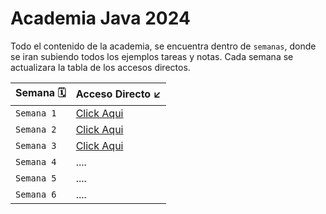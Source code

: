 # Academia Java 2024

Todo el contenido de la academia, se encuentra dentro de `semanas`, donde se iran subiendo todos los ejemplos
tareas y notas. Cada semana se actualizara la tabla de los accesos directos.

| Semana     🗓️ | Acceso Directo   ↙️                                                                   |
|----------------|---------------------------------------------------------------------------------------|
| `Semana 1 `    | [Click Aqui](https://github.com/DavidRamirez5/Java_Academy/tree/main/semanas/semana1) |
| `Semana 2`     | [Click Aqui](https://github.com/DavidRamirez5/Java_Academy/tree/main/semanas/semana2/tareas)                                                                                  |
| `Semana 3`     | [Click Aqui](https://github.com/DavidRamirez5/Java_Academy/tree/main/semanas/semana3/tareas)                                                                                  |
| `Semana 4`     | ....                                                                                  |
| `Semana 5`     | ....                                                                                  |
| `Semana 6`     | ....                                                                                  |

